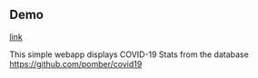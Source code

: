 ## Demo 

 [link](https://m1ggy.github.io)
 
 
This simple webapp displays COVID-19 Stats from the database https://github.com/pomber/covid19
